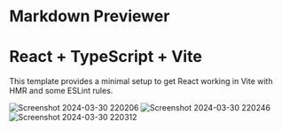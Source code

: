 # Markdown Previewer
# React + TypeScript + Vite

This template provides a minimal setup to get React working in Vite with HMR and some ESLint rules.

![Screenshot 2024-03-30 220206](https://github.com/Annojoker/markdown_previewer/assets/113403100/825192ab-9185-45bc-9ed7-c8528d88e2f7)
![Screenshot 2024-03-30 220246](https://github.com/Annojoker/markdown_previewer/assets/113403100/194b0c03-2e03-4bfb-8622-f44d575df857)
![Screenshot 2024-03-30 220312](https://github.com/Annojoker/markdown_previewer/assets/113403100/3a11e297-cd4d-48db-a5b5-6d7375de6427)
